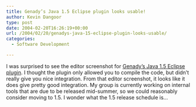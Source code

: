 ```yaml
---
title: Genady’s Java 1.5 Eclipse plugin looks usable!
author: Kevin Dangoor
type: post
date: 2004-02-20T16:26:19+00:00
url: /2004/02/20/genadys-java-15-eclipse-plugin-looks-usable/
categories:
  - Software Development

---
```

I was surprised to see the editor screenshot for [Genady&#8217;s Java 1.5 Eclipse plugin][1]. I thought the plugin only allowed you to compile the code, but didn&#8217;t really give you nice integration. From that editor screenshot, it looks like it does give pretty good integration. My group is currently working on internal tools that are due to be released mid-summer, so we could reasonably consider moving to 1.5. I wonder what the 1.5 release schedule is&#8230;

 [1]: http://genady.net/forum/viewtopic.php?t=33 "www.genady.net :: View topic - Installation instructions (update for JDK1.5.0-beta1)"